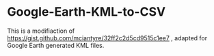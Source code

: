 # Google-Earth-KML-to-CSV
This is a modifiaction of https://gist.github.com/mciantyre/32ff2c2d5cd9515c1ee7 , adapted for Google Earth generated KML files. 
